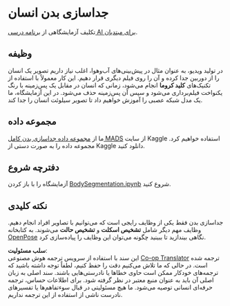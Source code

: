 <!--
CO_OP_TRANSLATOR_METADATA:
{
  "original_hash": "365f0decfe0f47b460bbde8227c5009d",
  "translation_date": "2025-08-24T10:26:41+00:00",
  "source_file": "lessons/4-ComputerVision/12-Segmentation/lab/README.md",
  "language_code": "fa"
}
-->
# جداسازی بدن انسان

تکلیف آزمایشگاهی از [برنامه درسی AI برای مبتدیان](https://github.com/microsoft/ai-for-beginners).

## وظیفه

در تولید ویدیو، به عنوان مثال در پیش‌بینی‌های آب‌وهوا، اغلب نیاز داریم تصویر یک انسان را از دوربین جدا کرده و آن را روی فیلم دیگری قرار دهیم. این کار معمولاً با استفاده از تکنیک‌های **کلید کروما** انجام می‌شود، زمانی که انسان در مقابل یک پس‌زمینه با رنگ یکنواخت فیلم‌برداری می‌شود و سپس آن پس‌زمینه حذف می‌شود. در این آزمایشگاه، ما یک مدل شبکه عصبی را آموزش خواهیم داد تا تصویر سیلوئت انسان را جدا کند.

## مجموعه داده

ما از [مجموعه داده جداسازی بدن کامل MADS](https://www.kaggle.com/datasets/tapakah68/segmentation-full-body-mads-dataset) از سایت Kaggle استفاده خواهیم کرد. مجموعه داده را به صورت دستی از Kaggle دانلود کنید.

## دفترچه شروع

آزمایشگاه را با باز کردن [BodySegmentation.ipynb](../../../../../../lessons/4-ComputerVision/12-Segmentation/lab/BodySegmentation.ipynb) شروع کنید.

## نکته کلیدی

جداسازی بدن فقط یکی از وظایف رایجی است که می‌توانیم با تصاویر افراد انجام دهیم. وظایف مهم دیگر شامل **تشخیص اسکلت** و **تشخیص حالت** می‌شوند. به کتابخانه [OpenPose](https://github.com/CMU-Perceptual-Computing-Lab/openpose) نگاهی بیندازید تا ببینید چگونه می‌توان این وظایف را پیاده‌سازی کرد.

**سلب مسئولیت**:  
این سند با استفاده از سرویس ترجمه هوش مصنوعی [Co-op Translator](https://github.com/Azure/co-op-translator) ترجمه شده است. در حالی که ما تلاش می‌کنیم دقت را حفظ کنیم، لطفاً توجه داشته باشید که ترجمه‌های خودکار ممکن است حاوی خطاها یا نادرستی‌هایی باشند. سند اصلی به زبان اصلی آن باید به عنوان منبع معتبر در نظر گرفته شود. برای اطلاعات حساس، ترجمه حرفه‌ای انسانی توصیه می‌شود. ما هیچ مسئولیتی در قبال سوءتفاهم‌ها یا تفسیرهای نادرست ناشی از استفاده از این ترجمه نداریم.